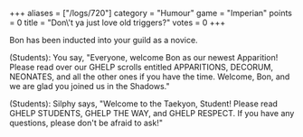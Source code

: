 +++
aliases = ["/logs/720"]
category = "Humour"
game = "Imperian"
points = 0
title = "Don\\'t ya just love old triggers?"
votes = 0
+++

Bon has been inducted into your guild as a novice.


(Students): You say, \"Everyone, welcome Bon as our newest Apparition! Please 
read over our GHELP scrolls entitled APPARITIONS, DECORUM, NEONATES, and all 
the other ones if you have the time. Welcome, Bon, and we are glad you joined 
us in the Shadows.\"
 

(Students): Silphy says, \"Welcome to the Taekyon, Student! Please read GHELP 
STUDENTS, GHELP THE WAY, and GHELP RESPECT. If you have any questions, please 
don\'t be afraid to ask!\"
